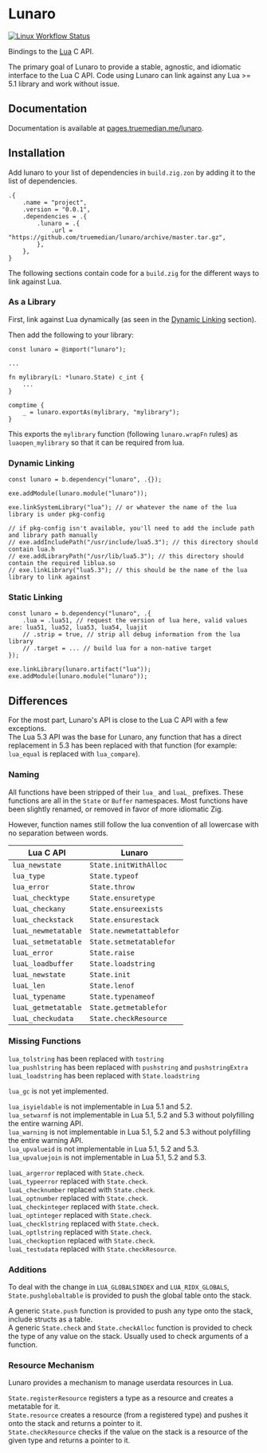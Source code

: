 
# Lunaro

[![Linux Workflow Status](https://img.shields.io/github/actions/workflow/status/truemedian/lunaro/linux.yml?style=for-the-badge&label=Linux)](https://github.com/truemedian/hzzp/actions/workflows/linux.yml)

Bindings to the [Lua](https://www.lua.org/) C API.

The primary goal of Lunaro to provide a stable, agnostic, and idiomatic interface to the Lua C API.
Code using Lunaro can link against any Lua >= 5.1 library and work without issue.

## Documentation

Documentation is available at [pages.truemedian.me/lunaro](https://pages.truemedian.me/lunaro/#A;lunaro).

## Installation

Add lunaro to your list of dependencies in `build.zig.zon` by adding it to the list of dependencies.

```zig
.{
    .name = "project",
    .version = "0.0.1",
    .dependencies = .{
        .lunaro = .{
            .url = "https://github.com/truemedian/lunaro/archive/master.tar.gz",
        },
    },
}
```

The following sections contain code for a `build.zig` for the different ways to link against Lua.

### As a Library

First, link against Lua dynamically (as seen in the [Dynamic Linking](#dynamic-linking) section).

Then add the following to your library:

```zig
const lunaro = @import("lunaro");

...

fn mylibrary(L: *lunaro.State) c_int {
    ...
}

comptime {
    _ = lunaro.exportAs(mylibrary, "mylibrary");
}
```

This exports the `mylibrary` function (following `lunaro.wrapFn` rules) as `luaopen_mylibrary` so that it can be required from lua.

### Dynamic Linking


```zig
const lunaro = b.dependency("lunaro", .{});

exe.addModule(lunaro.module("lunaro"));

exe.linkSystemLibrary("lua"); // or whatever the name of the lua library is under pkg-config

// if pkg-config isn't available, you'll need to add the include path and library path manually
// exe.addIncludePath("/usr/include/lua5.3"); // this directory should contain lua.h
// exe.addLibraryPath("/usr/lib/lua5.3"); // this directory should contain the required liblua.so
// exe.linkLibrary("lua5.3"); // this should be the name of the lua library to link against
```

### Static Linking

```zig
const lunaro = b.dependency("lunaro", .{
    .lua = .lua51, // request the version of lua here, valid values are: lua51, lua52, lua53, lua54, luajit
    // .strip = true, // strip all debug information from the lua library
    // .target = ... // build lua for a non-native target
});

exe.linkLibrary(lunaro.artifact("lua"));
exe.addModule(lunaro.module("lunaro"));
```

## Differences

For the most part, Lunaro's API is close to the Lua C API with a few exceptions.  
The Lua 5.3 API was the base for Lunaro, any function that has a direct replacement in 5.3 has been replaced with that function (for example: `lua_equal` is replaced with `lua_compare`).

### Naming

All functions have been stripped of their `lua_` and `luaL_` prefixes. These functions are all in the `State` or `Buffer` namespaces.
Most functions have been slightly renamed, or removed in favor of more idiomatic Zig.  

However, function names still follow the lua convention of all lowercase with no separation between words.

| Lua C API           | Lunaro                   |
|---------------------|--------------------------|
| `lua_newstate`      | `State.initWithAlloc`    |
| `lua_type`          | `State.typeof`           |
| `lua_error`         | `State.throw`            |
| `luaL_checktype`    | `State.ensuretype`       |
| `luaL_checkany`     | `State.ensureexists`     |
| `luaL_checkstack`   | `State.ensurestack`      |
| `luaL_newmetatable` | `State.newmetattablefor` |
| `luaL_setmetatable` | `State.setmetatablefor`  |
| `luaL_error`        | `State.raise`            |
| `luaL_loadbuffer`   | `State.loadstring`       |
| `luaL_newstate`     | `State.init`             |
| `luaL_len`          | `State.lenof`            |
| `luaL_typename`     | `State.typenameof`       |
| `luaL_getmetatable` | `State.getmetablefor`    |
| `luaL_checkudata`   | `State.checkResource`    |

### Missing Functions

`lua_tolstring` has been replaced with `tostring`  
`lua_pushlstring` has been replaced with `pushstring` and `pushstringExtra`  
`luaL_loadstring` has been replaced with `State.loadstring`  

`lua_gc` is not yet implemented.  

`lua_isyieldable` is not implementable in Lua 5.1 and 5.2.  
`lua_setwarnf` is not implementable in Lua 5.1, 5.2 and 5.3 without polyfilling the entire warning API.  
`lua_warning` is not implementable in Lua 5.1, 5.2 and 5.3 without polyfilling the entire warning API.  
`lua_upvalueid` is not implementable in Lua 5.1, 5.2 and 5.3.  
`lua_upvaluejoin` is not implementable in Lua 5.1, 5.2 and 5.3.  

`luaL_argerror` replaced with `State.check`.  
`luaL_typeerror` replaced with `State.check`.  
`luaL_checknumber` replaced with `State.check`.  
`luaL_optnumber` replaced with `State.check`.  
`luaL_checkinteger` replaced with `State.check`.  
`luaL_optinteger` replaced with `State.check`.  
`luaL_checklstring` replaced with `State.check`.  
`luaL_optlstring` replaced with `State.check`.  
`luaL_checkoption` replaced with `State.check`.  
`luaL_testudata` replaced with `State.checkResource`.  

### Additions

To deal with the change in `LUA_GLOBALSINDEX` and `LUA_RIDX_GLOBALS`, `State.pushglobaltable` is provided to push the global table onto the stack.

A generic `State.push` function is provided to push any type onto the stack, include structs as a table.  
A generic `State.check` and `State.checkAlloc` function is provided to check the type of any value on the stack. Usually used to check arguments of a function.  

### Resource Mechanism

Lunaro provides a mechanism to manage userdata resources in Lua.

`State.registerResource` registers a type as a resource and creates a metatable for it.  
`State.resource` creates a resource (from a registered type) and pushes it onto the stack and returns a pointer to it.  
`State.checkResource` checks if the value on the stack is a resource of the given type and returns a pointer to it.  

